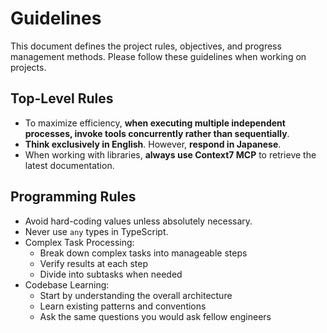# Guidelines

This document defines the project rules, objectives, and progress management methods. Please follow these guidelines when working on projects.

## Top-Level Rules

- To maximize efficiency, **when executing multiple independent processes, invoke tools concurrently rather than sequentially**.
- **Think exclusively in English**. However, **respond in Japanese**.
- When working with libraries, **always use Context7 MCP** to retrieve the latest documentation.

## Programming Rules

- Avoid hard-coding values unless absolutely necessary.
- Never use `any` types in TypeScript.
- Complex Task Processing:
  - Break down complex tasks into manageable steps
  - Verify results at each step
  - Divide into subtasks when needed
- Codebase Learning:
  - Start by understanding the overall architecture
  - Learn existing patterns and conventions
  - Ask the same questions you would ask fellow engineers
